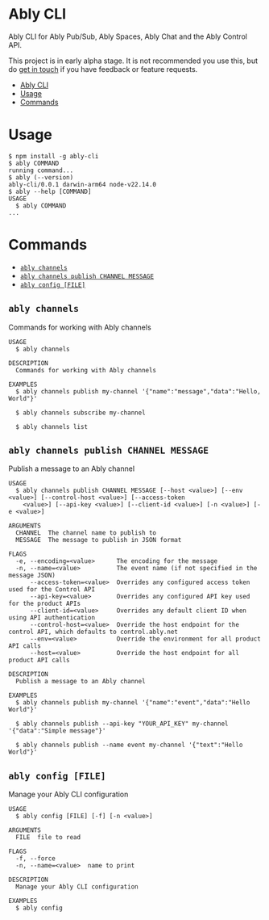 # Ably CLI

Ably CLI for Ably Pub/Sub, Ably Spaces, Ably Chat and the Ably Control API.

This project is in early alpha stage. It is not recommended you use this, but do [get in touch](https://ably.com/contact) if you have feedback or feature requests.

<!-- toc -->
* [Ably CLI](#ably-cli)
* [Usage](#usage)
* [Commands](#commands)
<!-- tocstop -->
# Usage
<!-- usage -->
```sh-session
$ npm install -g ably-cli
$ ably COMMAND
running command...
$ ably (--version)
ably-cli/0.0.1 darwin-arm64 node-v22.14.0
$ ably --help [COMMAND]
USAGE
  $ ably COMMAND
...
```
<!-- usagestop -->
# Commands
<!-- commands -->
* [`ably channels`](#ably-channels)
* [`ably channels publish CHANNEL MESSAGE`](#ably-channels-publish-channel-message)
* [`ably config [FILE]`](#ably-config-file)

## `ably channels`

Commands for working with Ably channels

```
USAGE
  $ ably channels

DESCRIPTION
  Commands for working with Ably channels

EXAMPLES
  $ ably channels publish my-channel '{"name":"message","data":"Hello, World"}'

  $ ably channels subscribe my-channel

  $ ably channels list
```

## `ably channels publish CHANNEL MESSAGE`

Publish a message to an Ably channel

```
USAGE
  $ ably channels publish CHANNEL MESSAGE [--host <value>] [--env <value>] [--control-host <value>] [--access-token
    <value>] [--api-key <value>] [--client-id <value>] [-n <value>] [-e <value>]

ARGUMENTS
  CHANNEL  The channel name to publish to
  MESSAGE  The message to publish in JSON format

FLAGS
  -e, --encoding=<value>      The encoding for the message
  -n, --name=<value>          The event name (if not specified in the message JSON)
      --access-token=<value>  Overrides any configured access token used for the Control API
      --api-key=<value>       Overrides any configured API key used for the product APIs
      --client-id=<value>     Overrides any default client ID when using API authentication
      --control-host=<value>  Override the host endpoint for the control API, which defaults to control.ably.net
      --env=<value>           Override the environment for all product API calls
      --host=<value>          Override the host endpoint for all product API calls

DESCRIPTION
  Publish a message to an Ably channel

EXAMPLES
  $ ably channels publish my-channel '{"name":"event","data":"Hello World"}'

  $ ably channels publish --api-key "YOUR_API_KEY" my-channel '{"data":"Simple message"}'

  $ ably channels publish --name event my-channel '{"text":"Hello World"}'
```

## `ably config [FILE]`

Manage your Ably CLI configuration

```
USAGE
  $ ably config [FILE] [-f] [-n <value>]

ARGUMENTS
  FILE  file to read

FLAGS
  -f, --force
  -n, --name=<value>  name to print

DESCRIPTION
  Manage your Ably CLI configuration

EXAMPLES
  $ ably config
```
<!-- commandsstop -->
